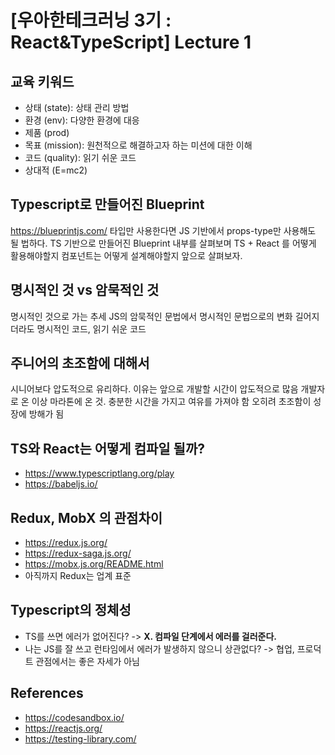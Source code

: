 # [우아한테크러닝 3기 : React&TypeScript] Lecture 1

## 교육 키워드
- 상태 (state): 상태 관리 방법
- 환경 (env): 다양한 환경에 대응
- 제품 (prod)
- 목표 (mission): 원천적으로 해결하고자 하는 미션에 대한 이해
- 코드 (quality): 읽기 쉬운 코드
- 상대적 (E=mc2)

## Typescript로 만들어진 Blueprint
https://blueprintjs.com/
타입만 사용한다면 JS 기반에서 props-type만 사용해도 될 법하다. TS 기반으로 만들어진 Blueprint 내부를 살펴보며 TS + React 를 어떻게 활용해야할지 컴포넌트는 어떻게 설계해야할지 앞으로 살펴보자.

## 명시적인 것 vs 암묵적인 것
명시적인 것으로 가는 추세
JS의 암묵적인 문법에서 명시적인 문법으로의 변화
길어지더라도 명시적인 코드, 읽기 쉬운 코드

## 주니어의 초조함에 대해서
시니어보다 압도적으로 유리하다. 이유는 앞으로 개발할 시간이 압도적으로 많음
개발자로 온 이상 마라톤에 온 것. 충분한 시간을 가지고 여유를 가져야 함
오히려 초조함이 성장에 방해가 됨

## TS와 React는 어떻게 컴파일 될까?
- https://www.typescriptlang.org/play
- https://babeljs.io/

## Redux, MobX 의 관점차이
- https://redux.js.org/
- https://redux-saga.js.org/
- https://mobx.js.org/README.html
- 아직까지 Redux는 업계 표준

## Typescript의 정체성
- TS를 쓰면 에러가 없어진다? -> **X. 컴파일 단계에서 에러를 걸러준다.**
- 나는 JS를 잘 쓰고 런타임에서 에러가 발생하지 않으니 상관없다? -> 협업, 프로덕트 관점에서는 좋은 자세가 아님

## References
- https://codesandbox.io/
- https://reactjs.org/
- https://testing-library.com/
